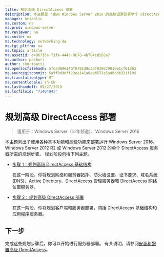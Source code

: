 ```yaml
---
title: 规划高级 DirectAccess 部署
description: 本主题是 "使用 Windows Server 2016 的高级设置部署单个 DirectAccess 服务器" 指南的一部分
manager: brianlic
ms.custom: na
ms.prod: windows-server
ms.reviewer: na
ms.suite: na
ms.technology: networking-da
ms.tgt_pltfrm: na
ms.topic: article
ms.assetid: d486735e-71fe-4443-9878-4b784cd588a7
ms.author: pashort
author: shortpatti
ms.openlocfilehash: 5fead00e1fbf0785d8c3af038039816e1cf618b2
ms.sourcegitcommit: 6aff3d88ff22ea141a6ea6572a5ad8dd6321f199
ms.translationtype: MT
ms.contentlocale: zh-CN
ms.lasthandoff: 09/27/2019
ms.locfileid: "71404942"
---
```

# <a name="plan-an-advanced-directaccess-deployment"></a>规划高级 DirectAccess 部署

>适用于：Windows Server（半年频道）、Windows Server 2016

本主题列出了使用各种基本功能和高级功能来部署运行 Windows Server 2016、Windows Server 2012 R2 或 Windows Server 2012 的单个 DirectAccess 服务器所需的规划步骤。 规划阶段包括下列主题。  
  
-   [步骤 1：规划高级 DirectAccess 基础结构](da-adv-plan-s1-infrastructure.md)  
  
    在这一阶段，你将规划网络和服务器拓扑、防火墙设置、证书要求、域名系统 (DNS)、Active Directory、DirectAccess 管理服务器和 DirectAccess 网络位置服务器。  
  
-   [步骤 2：规划高级 DirectAccess 部署](da-adv-plan-s2-deployments.md)  
  
    在这一阶段，你将规划客户端和服务器部署，包括 DirectAccess 基础结构和应用程序服务器。  
  
## <a name="next-step"></a>下一步  
完成这些规划步骤后，你可以开始进行服务器部署。 有关说明，请参阅[安装和配置高级 DirectAccess](Install-and-Configure-Advanced-DirectAccess.md)。  
  


